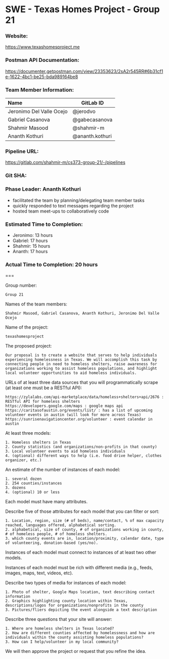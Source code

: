 # SWE - Texas Homes Project - Group 21

### Website:
https://www.texashomesproject.me

### Postman API Documentation:
https://documenter.getpostman.com/view/23353623/2sA2r545RR#6b31cf1e-1622-4bc1-be25-bda989164be8

### Team Member Information:

| Name                     | GitLab ID       |
| :----------------------- | --------------- |
| Jeronimo Del Valle Ocejo | @jerodvo        |
| Gabriel Casanova         | @gabecasanova   |
| Shahmir Masood           | @shahmir-m      |
| Ananth Kothuri           | @ananth.kothuri |

### Pipeline URL:
https://gitlab.com/shahmir-m/cs373-group-21/-/pipelines

### Git SHA:

### Phase Leader: Ananth Kothuri
 * facilitated the team by planning/delegating team member tasks
 * quickly responded to text messages regarding the project
 * hosted team meet-ups to collaboratively code

### Estimated Time to Completion:
 * Jeronimo: 13 hours
 * Gabriel: 17 hours
 * Shahmir: 15 hours
 * Ananth: 17 hours

### Actual Time to Completion: 20 hours

===

Group number:

    Group 21

Names of the team members:

    Shahmir Masood, Gabriel Casanova, Ananth Kothuri, Jeronimo Del Valle Ocejo

Name of the project:

    texashomesproject

The proposed project:

    Our proposal is to create a website that serves to help individuals experiencing homelessness in Texas. We will accomplish this task by connecting people in need to homeless shelters, raise awareness for organizations working to assist homeless populations, and highlight local volunteer opportunities to aid homeless individuals.

URLs of at least three data sources that you will programmatically scrape (at least one must be a RESTful API):

    https://zylalabs.com/api-marketplace/data/homeless+shelters+api/2676 : RESTful API for homeless shelters
    https://developers.google.com/maps : google maps api
    https://caritasofaustin.org/events/list/ : has a list of upcoming volunteer events in austin (will look for more across Texas)
    https://sunrisenavigationcenter.org/volunteer : event calendar in austin

At least three models:

    1. Homeless shelters in Texas
    2. County statistics (and organizations/non-profits in that county)
    3. Local volunteer events to aid homeless individuals
    4. (optional) different ways to help (i.e. food drive helper, clothes organizer, etc.)

An estimate of the number of instances of each model:

    1. several dozen
    2. 254 counties/instances
    3. dozens
    4. (optional) 10 or less

Each model must have many attributes.

Describe five of those attributes for each model that you can filter or sort:

    1. Location, region, size (# of beds), name/contact, % of max capacity reached, languages offered, alphabetical sorting.
    2. alphabetical, size of county, # of organizations working in county, # of homeless people, # of homeless shelters.
    3. which county events are in, location/proximity, calendar date, type of volunteering, donation-based (yes/no).

Instances of each model must connect to instances of at least two other models.

Instances of each model must be rich with different media (e.g., feeds, images, maps, text, videos, etc).

Describe two types of media for instances of each model:

    1. Photo of shelter, Google Maps location, text describing contact information
    2. Graphics highlighting county location within Texas, descriptions/logos for organizations/nonprofits in the county
    3. Pictures/fliers depicting the event alongside a text description

Describe three questions that your site will answer:

    1. Where are homeless shelters in Texas located?
    2. How are different counties affected by homelessness and how are individuals within the county assisting homeless populations?
    3. How can I help/volunteer in my local community?

We will then approve the project or request that you refine the idea.